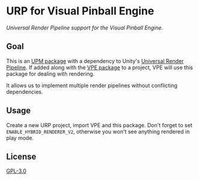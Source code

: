 # URP for Visual Pinball Engine

*Universal Render Pipeline support for the Visual Pinball Engine.*

## Goal

This is an [UPM package](https://docs.unity3d.com/Manual/CustomPackages.html) with a dependency to Unity's
[Universal Render Pipeline](https://docs.unity3d.com/Packages/com.unity.render-pipelines.universal@10.2/manual/index.html).
If added along with the [VPE package](https://github.com/freezy/VisualPinball.Engine) to a project, VPE will
use this package for dealing with rendering.

It allows us to implement multiple render pipelines without conflicting dependencies.

## Usage

Create a new URP project, import VPE and this package. Don't forget to set `ENABLE_HYBRID_RENDERER_V2`, otherwise
you won't see anything rendered in play mode.

## License

[GPL-3.0](LICENSE)

